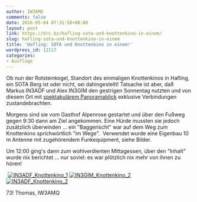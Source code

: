 ```yaml
---
author: IW3AMQ
comments: false
date: 2016-05-04 07:31:58+00:00
layout: post
link: https://drc.bz/hafling-sota-und-knottenkino-in-einem/
slug: hafling-sota-und-knottenkino-in-einem
title: 'Hafling: SOTA und Knottenkino in einem!'
wordpress_id: 12117
categories:
- Ausflüge
---
```


Ob nun der Rotsteinkogel, Standort des einmaligen Knottenkinos in Hafling, ein SOTA Berg ist oder nicht, sei dahingestellt! Tatsache ist aber, daß Markus IN3ADF und Alex IN3GIM den gestrigen Sonnentag nutzten und von diesem Ort mit [spektakulärem Panoramablick](http://www.suedtirol.info/Reiseziele--Aktivitaeten/Wandern--Bergsteigen/Wandern/detail/fd90b5d2-b231-4efd-8a90-157526123653/Wanderung-zum-Knottnkino.html#!prettyPhoto) exklusive Verbindungen zustandebrachten.




Morgens sind sie vom Gasthof Alpenrose gestartet und über den Fußweg gegen 9:30 dann am Ziel angekommen. Eine Hürde mussten sie jedoch zusätzlich überwinden ... ein "Baggerischt" war auf dem Weg zum Knottenkino sprichwörtlich "im Wege".  Verwendet wurde eine Eigenbau 10 m Antenne mit zugehörendem Funkequipment, siehe Bilder.




Um 12:00 ging's dann zum wohlverdienten Mittagessen, über den "Inhalt" wurde nix berichtet ... nur soviel: es war plötzlich nix mehr von ihnen zu hören!




 [![IN3ADF_Knottenkino_1](https://drc.bz/wp-content/uploads/2016/05/IN3ADF_Knottenkino_1-576x1024.jpg)](https://drc.bz/wp-content/uploads/2016/05/IN3ADF_Knottenkino_1.jpg) [![IN3GIM_Knottenkino_2](https://drc.bz/wp-content/uploads/2016/05/IN3GIM_Knottenkino_2-768x1024.jpg)](https://drc.bz/wp-content/uploads/2016/05/IN3GIM_Knottenkino_2.jpg) [![IN3ADF_Knottenkino_2](https://drc.bz/wp-content/uploads/2016/05/IN3ADF_Knottenkino_2-576x1024.jpg)](https://drc.bz/wp-content/uploads/2016/05/IN3ADF_Knottenkino_2.jpg)







73! Thomas, IW3AMQ



